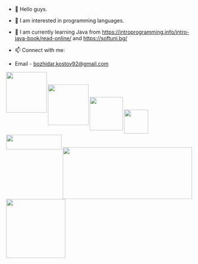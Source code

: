 - 👋 Hello guys.
- 👀 I am interested in programming languages.
- 🌱 I am currently learning Java from https://introprogramming.info/intro-java-book/read-online/ and https://softuni.bg/

- 📫 Connect with me: 
- Email - bozhidar.kostov92@gmail.com

<div align="left">
  <a href=bozhidar.kostov92@gmail.com>
    <img align="left" width="110px" src="https://phantom-marca.unidadeditorial.es/47d85ac4e1a5e1368debf26999a6ae17/crop/0x0/1182x665/resize/1320/f/jpg/assets/multimedia/imagenes/2021/08/27/16300692928674.jpg" />
  </a>
  <br></br>
<div align="left">
  <a href="https://www.sololearn.com/profile/11827871/?ref=app">
    <img align="left" width="110px" src="https://lh3.googleusercontent.com/proxy/ZolPvYpx8AJ21rM9odTq6zJgujVot8s681C5TOiDUZWOb_J2w81zz7KSmxGGYyiKWIxFOMPOxRO0ZGsTVzq1zoFjqKX__VGuU7yVafvuxGZDoeFKku45fDxG5qk6" />
  </a>
  <br></br>
<div align="left">
  <a href="https://www.youtube.com/channel/UCjc5O4jmngC8Fym-CNsaNDQ">
    <img align="left" width="90px" src="https://www.techtipsmedia.com/wp-content/uploads/2018/01/new-youtube-logo-840x402.jpg" />
  </a>
  <br></br>
  <div align="left">
  <a href="https://www.facebook.com/GamingWithBuJo/">
    <img align="left" width="65px" src="https://encrypted-tbn0.gstatic.com/images?q=tbn:ANd9GcQDdmJImfFmpK0XslRkKyNiA4Rfi74SoQPP7Rk6ysn6obSYkO4WIQ7BroLF0O9Hyl16a5Q&usqp=CAU" />
  </a>
</div>
<br></br>
<br></br>
<div align="left">
  <img align="left" width="150" height="40" src="https://visitor-badge.glitch.me/badge?page_id=BozhidarKostov92">
</div>
<br></br>

<div align="left">
  <img height="140" width="350" src="https://github-readme-stats.vercel.app/api/top-langs/?username=BozhidarKostov92&layout=compact"/>
</div>

<div align="left">
  <img height="160" src="https://github-readme-stats.vercel.app/api?username=BozhidarKostov92&count_private=true&true&hide=issues&show_icons=true" />
</div>
